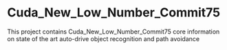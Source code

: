 # Cuda_New_Low_Number_Commit75
This project contains Cuda_New_Low_Number_Commit75 core information on state of the art auto-drive object recognition and path avoidance
